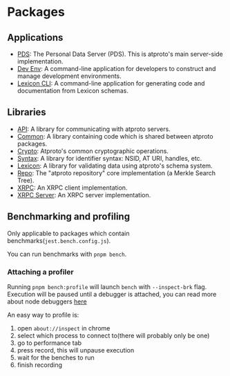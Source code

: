 # Packages

## Applications

- [PDS](./pds): The Personal Data Server (PDS). This is atproto's main server-side implementation.
- [Dev Env](./dev-env): A command-line application for developers to construct and manage development environments.
- [Lexicon CLI](./lex-cli/): A command-line application for generating code and documentation from Lexicon schemas.

## Libraries

- [API](./api): A library for communicating with atproto servers.
- [Common](./common): A library containing code which is shared between atproto packages.
- [Crypto](./crypto): Atproto's common cryptographic operations.
- [Syntax](./syntax): A library for identifier syntax: NSID, AT URI, handles, etc.
- [Lexicon](./lexicon): A library for validating data using atproto's schema system.
- [Repo](./repo): The "atproto repository" core implementation (a Merkle Search Tree).
- [XRPC](./xrpc): An XRPC client implementation.
- [XRPC Server](./xrpc-server): An XRPC server implementation.

## Benchmarking and profiling

Only applicable to packages which contain benchmarks(`jest.bench.config.js`).

You can run benchmarks with `pnpm bench`.

### Attaching a profiler

Running `pnpm bench:profile` will launch `bench` with `--inspect-brk` flag.
Execution will be paused until a debugger is attached, you can read more 
about node debuggers [here](https://nodejs.org/en/docs/guides/debugging-getting-started#inspector-clients)

An easy way to profile is:

1. open `about://inspect` in chrome
2. select which process to connect to(there will probably only be one)
3. go to performance tab
4. press record, this will unpause execution
5. wait for the benches to run
6. finish recording
